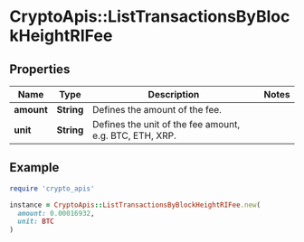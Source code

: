 # CryptoApis::ListTransactionsByBlockHeightRIFee

## Properties

| Name | Type | Description | Notes |
| ---- | ---- | ----------- | ----- |
| **amount** | **String** | Defines the amount of the fee. |  |
| **unit** | **String** | Defines the unit of the fee amount, e.g. BTC, ETH, XRP. |  |

## Example

```ruby
require 'crypto_apis'

instance = CryptoApis::ListTransactionsByBlockHeightRIFee.new(
  amount: 0.00016932,
  unit: BTC
)
```

